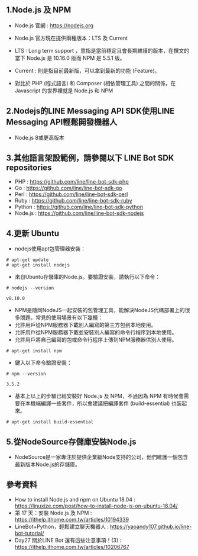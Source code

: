 ## 1.Node.js 及 NPM
- Node.js 官網 : https://nodejs.org

- Node.js 官方現在提供兩種版本：LTS 及 Current
- LTS : Long term support ，意指是當前穩定且會長期維護的版本，在撰文的當下 Node.js 是 10.16.0 版而 NPM 是 5.5.1 版。
- Current : 則是指目前最新版，可以拿到最新的功能 (Feature)。

- 對比於 PHP (程式語言) 和 Composer (相依管理工具) 之間的關係，在 Javascript 的世界裡就是 Node.js 和 NPM

## 2.Nodejs的LINE Messaging API SDK使用LINE Messaging API輕鬆開發機器人
- Node.js 8或更高版本


## 3.其他語言架設範例，請參閱以下 LINE Bot SDK repositories
- PHP : https://github.com/line/line-bot-sdk-php
- Go : https://github.com/line/line-bot-sdk-go
- Perl : https://github.com/line/line-bot-sdk-perl
- Ruby : https://github.com/line/line-bot-sdk-ruby
- Python : https://github.com/line/line-bot-sdk-python
- Node.js : https://github.com/line/line-bot-sdk-nodejs


## 4.更新 Ubuntu
- nodejs使用apt包管理器安裝：
```
# apt-get update
# apt-get install nodejs
```

- 來自Ubuntu存儲庫的Node.js。要驗證安裝，請執行以下命令：
```
# nodejs --version
```
```
v8.10.0
```

- NPM是隨同NodeJS一起安裝的包管理工具，能解決NodeJS代碼部署上的很多問題，常見的使用場景有以下幾種：
- 允許用戶從NPM服務器下載別人編寫的第三方包到本地使用。
- 允許用戶從NPM服務器下載並安裝別人編寫的命令行程序到本地使用。
- 允許用戶將自己編寫的包或命令行程序上傳到NPM服務器供別人使用。
```
# apt-get install npm
```

- 鍵入以下命令驗證安裝：
```
# npm --version
```

```
3.5.2
```


- 基本上以上的步驟已經安裝好 Node.js 及 NPM，不過因為 NPM 有時候會需要在本機端編譯一些套件，所以會建議把編譯套件 (build-essential) 也裝起來。
```
# apt-get install build-essential
```

## 5.從NodeSource存儲庫安裝Node.js
- NodeSource是一家專注於提供企業級Node支持的公司，他們維護一個包含最新版本Node.js的存儲庫。



## 參考資料
- How to install Node.js and npm on Ubuntu 18.04 : https://linuxize.com/post/how-to-install-node-js-on-ubuntu-18.04/
- 第 17 天：安裝 Node.js 及 NPM : https://ithelp.ithome.com.tw/articles/10194339
- LineBot+Python，輕鬆建立聊天機器人 : https://yaoandy107.github.io/line-bot-tutorial/
- Day27 關於LINE Bot 還有這些注意事項！(3) : https://ithelp.ithome.com.tw/articles/10206767


